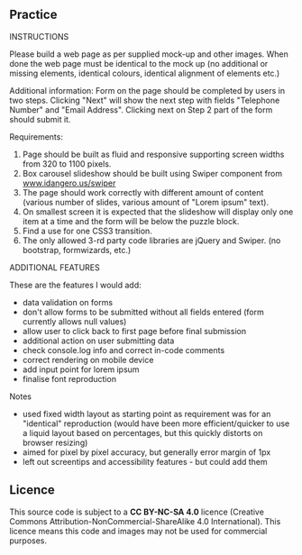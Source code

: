 ## Practice 

INSTRUCTIONS

Please build a web page as per supplied mock-up and other images. When done the web page must be identical to the mock up (no additional or missing elements, identical colours, identical alignment of elements etc.)

Additional information:
Form on the page should be completed by users in two steps. Clicking "Next" will show the next step with fields "Telephone Number" and "Email Address". Clicking next on Step 2 part of the form should submit it.

Requirements:
1. Page should be built as fluid and responsive supporting screen widths from 320 to 1100 pixels.
2. Box carousel slideshow should be built using Swiper component from www.idangero.us/swiper
3. The page should work correctly with different amount of content (various number of slides, various amount of "Lorem ipsum" text).
4. On smallest screen it is expected that the slideshow will display only one item at a time and the form will be below the puzzle block.
5. Find a use for one CSS3 transition.
6. The only allowed 3-rd party code libraries are jQuery and Swiper. (no bootstrap, formwizards, etc.)

ADDITIONAL FEATURES

These are the features I would add:
- data validation on forms
- don't allow forms to be submitted without all fields entered (form currently allows null values)
- allow user to click back to first page before final submission
- additional action on user submitting data
- check console.log info and correct in-code comments
- correct rendering on mobile device
- add input point for lorem ipsum
- finalise font reproduction

Notes
- used fixed width layout as starting point as requirement was for an "identical" reproduction (would have been more efficient/quicker to use a liquid layout based on percentages, but this quickly distorts on browser resizing)
- aimed for pixel by pixel accuracy, but generally error margin of 1px
- left out screentips and accessibility features - but could add them

## Licence

This source code is subject to a **CC BY-NC-SA 4.0** licence (Creative Commons Attribution-NonCommercial-ShareAlike 4.0 International). This licence means this code and images may not be used for commercial purposes.
